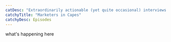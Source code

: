 ```yaml
---
catDesc: "Extraordinarily actionable (yet quite occasional) interviews with tech marketing heroes, delivered in about ten minutes. Got some marketing truth bombs to share? [Let me know](/contact). Also, if you’re curious, [here’s](/lessons-in-launching-a-global-marketing-podcast/) why I started this in the first place."
catchyTitle: "Marketers in Capes"
catchyDesc: Episodes
---
```


what's happening here